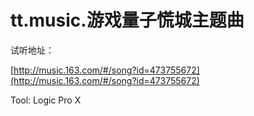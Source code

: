 
# tt.music.游戏量子慌城主题曲

试听地址：

[http://music.163.com/#/song?id=473755672](http://music.163.com/#/song?id=473755672)

Tool: Logic Pro X
